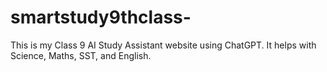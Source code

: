 # smartstudy9thclass-
This is my Class 9 AI Study Assistant website using ChatGPT. It helps with Science, Maths, SST, and English.
